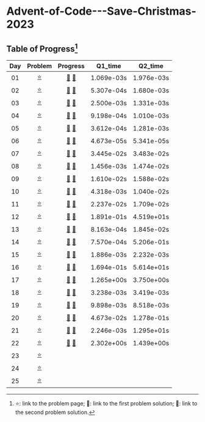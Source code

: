 # Advent-of-Code---Save-Christmas-2023

## Table of Progress[^1]
|Day|Problem|Progress|Q1_time|Q2_time|
|:---:|:---:|:---:|:---:|:---:|
|01|[:star:](https://adventofcode.com/2023/day/1)|[:christmas_tree:](https://github.com/Mushi0/Advent-of-Code---Save-Christmas-2023/blob/main/Python/D1_1.py) [:santa:](https://github.com/Mushi0/Advent-of-Code---Save-Christmas-2023/blob/main/Python/D1_2.py)|1.069e-03s|1.976e-03s|
|02|[:star:](https://adventofcode.com/2023/day/2)|[:christmas_tree:](https://github.com/Mushi0/Advent-of-Code---Save-Christmas-2023/blob/main/Python/D2_1.py) [:santa:](https://github.com/Mushi0/Advent-of-Code---Save-Christmas-2023/blob/main/Python/D2_2.py)|5.307e-04s|1.680e-03s|
|03|[:star:](https://adventofcode.com/2023/day/3)|[:christmas_tree:](https://github.com/Mushi0/Advent-of-Code---Save-Christmas-2023/blob/main/Python/D3_1.py) [:santa:](https://github.com/Mushi0/Advent-of-Code---Save-Christmas-2023/blob/main/Python/D3_2.py)|2.500e-03s|1.331e-03s|
|04|[:star:](https://adventofcode.com/2023/day/4)|[:christmas_tree:](https://github.com/Mushi0/Advent-of-Code---Save-Christmas-2023/blob/main/Python/D4_1.py) [:santa:](https://github.com/Mushi0/Advent-of-Code---Save-Christmas-2023/blob/main/Python/D4_2.py)|9.198e-04s|1.010e-03s|
|05|[:star:](https://adventofcode.com/2023/day/5)|[:christmas_tree:](https://github.com/Mushi0/Advent-of-Code---Save-Christmas-2023/blob/main/Python/D5_1.py) [:santa:](https://github.com/Mushi0/Advent-of-Code---Save-Christmas-2023/blob/main/Python/D5_2.py)|3.612e-04s|1.281e-03s|
|06|[:star:](https://adventofcode.com/2023/day/6)|[:christmas_tree:](https://github.com/Mushi0/Advent-of-Code---Save-Christmas-2023/blob/main/Python/D6_1.py) [:santa:](https://github.com/Mushi0/Advent-of-Code---Save-Christmas-2023/blob/main/Python/D6_2_better.py)|4.673e-05s|5.341e-05s|
|07|[:star:](https://adventofcode.com/2023/day/7)|[:christmas_tree:](https://github.com/Mushi0/Advent-of-Code---Save-Christmas-2023/blob/main/Python/D7_1_2.py) [:santa:](https://github.com/Mushi0/Advent-of-Code---Save-Christmas-2023/blob/main/Python/D7_2_2.py)|3.445e-02s|3.483e-02s|
|08|[:star:](https://adventofcode.com/2023/day/8)|[:christmas_tree:](https://github.com/Mushi0/Advent-of-Code---Save-Christmas-2023/blob/main/Python/D8_1.py) [:santa:](https://github.com/Mushi0/Advent-of-Code---Save-Christmas-2023/blob/main/Python/D8_2.py)|1.456e-03s|1.474e-02s|
|09|[:star:](https://adventofcode.com/2023/day/9)|[:christmas_tree:](https://github.com/Mushi0/Advent-of-Code---Save-Christmas-2023/blob/main/Python/D9_1.py) [:santa:](https://github.com/Mushi0/Advent-of-Code---Save-Christmas-2023/blob/main/Python/D9_2.py)|1.610e-02s|1.588e-02s|
|10|[:star:](https://adventofcode.com/2023/day/10)|[:christmas_tree:](https://github.com/Mushi0/Advent-of-Code---Save-Christmas-2023/blob/main/Python/D10_1.py) [:santa:](https://github.com/Mushi0/Advent-of-Code---Save-Christmas-2023/blob/main/Python/D10_2.py)|4.318e-03s|1.040e-02s|
|11|[:star:](https://adventofcode.com/2023/day/11)|[:christmas_tree:](https://github.com/Mushi0/Advent-of-Code---Save-Christmas-2023/blob/main/Python/D11_1.py) [:santa:](https://github.com/Mushi0/Advent-of-Code---Save-Christmas-2023/blob/main/Python/D11_2.py)|2.237e-02s|1.709e-02s|
|12|[:star:](https://adventofcode.com/2023/day/12)|[:christmas_tree:](https://github.com/Mushi0/Advent-of-Code---Save-Christmas-2023/blob/main/Python/D12_1_evenBetter.py) [:santa:](https://github.com/Mushi0/Advent-of-Code---Save-Christmas-2023/blob/main/Python/D12_2.py)|1.891e-01s|4.519e+01s|
|13|[:star:](https://adventofcode.com/2023/day/13)|[:christmas_tree:](https://github.com/Mushi0/Advent-of-Code---Save-Christmas-2023/blob/main/Python/D13_1_better.py) [:santa:](https://github.com/Mushi0/Advent-of-Code---Save-Christmas-2023/blob/main/Python/D13_2.py)|8.163e-04s|1.845e-02s|
|14|[:star:](https://adventofcode.com/2023/day/14)|[:christmas_tree:](https://github.com/Mushi0/Advent-of-Code---Save-Christmas-2023/blob/main/Python/D14_1.py) [:santa:](https://github.com/Mushi0/Advent-of-Code---Save-Christmas-2023/blob/main/Python/D14_2_3_the_best.py)|7.570e-04s|5.206e-01s|
|15|[:star:](https://adventofcode.com/2023/day/15)|[:christmas_tree:](https://github.com/Mushi0/Advent-of-Code---Save-Christmas-2023/blob/main/Python/D15_1.py) [:santa:](https://github.com/Mushi0/Advent-of-Code---Save-Christmas-2023/blob/main/Python/D15_2.py)|1.886e-03s|2.232e-03s|
|16|[:star:](https://adventofcode.com/2023/day/16)|[:christmas_tree:](https://github.com/Mushi0/Advent-of-Code---Save-Christmas-2023/blob/main/Python/D16_1.py) [:santa:](https://github.com/Mushi0/Advent-of-Code---Save-Christmas-2023/blob/main/Python/D16_2.py)|1.694e-01s|5.614e+01s|
|17|[:star:](https://adventofcode.com/2023/day/17)|[:christmas_tree:](https://github.com/Mushi0/Advent-of-Code---Save-Christmas-2023/blob/main/Python/D17_1.py) [:santa:](https://github.com/Mushi0/Advent-of-Code---Save-Christmas-2023/blob/main/Python/D17_2.py)|1.265e+00s|3.750e+00s|
|18|[:star:](https://adventofcode.com/2023/day/18)|[:christmas_tree:](https://github.com/Mushi0/Advent-of-Code---Save-Christmas-2023/blob/main/Python/D18_1_better.py) [:santa:](https://github.com/Mushi0/Advent-of-Code---Save-Christmas-2023/blob/main/Python/D18_2.py)|3.238e-03s|3.419e-03s|
|19|[:star:](https://adventofcode.com/2023/day/19)|[:christmas_tree:](https://github.com/Mushi0/Advent-of-Code---Save-Christmas-2023/blob/main/Python/D19_1.py) [:santa:](https://github.com/Mushi0/Advent-of-Code---Save-Christmas-2023/blob/main/Python/D19_2.py)|9.898e-03s|8.518e-03s|
|20|[:star:](https://adventofcode.com/2023/day/20)|[:christmas_tree:](https://github.com/Mushi0/Advent-of-Code---Save-Christmas-2023/blob/main/Python/D20_1.py) [:santa:](https://github.com/Mushi0/Advent-of-Code---Save-Christmas-2023/blob/main/Python/D20_2.py)|4.673e-02s|1.278e-01s|
|21|[:star:](https://adventofcode.com/2023/day/21)|[:christmas_tree:](https://github.com/Mushi0/Advent-of-Code---Save-Christmas-2023/blob/main/Python/D21_1_better.py) [:santa:](https://github.com/Mushi0/Advent-of-Code---Save-Christmas-2023/blob/main/Python/D21_2.py)|2.246e-03s|1.295e+01s|
|22|[:star:](https://adventofcode.com/2023/day/22)|[:christmas_tree:](https://github.com/Mushi0/Advent-of-Code---Save-Christmas-2023/blob/main/Python/D22_1.py) [:santa:](https://github.com/Mushi0/Advent-of-Code---Save-Christmas-2023/blob/main/Python/D22_2.py)|2.302e+00s|1.439e+00s|
|23|[:star:](https://adventofcode.com/2023/day/23)||||
|24|[:star:](https://adventofcode.com/2023/day/24)||||
|25|[:star:](https://adventofcode.com/2023/day/25)||||

[^1]: :star:: link to the problem page; :christmas_tree:: link to the first problem solution; :santa:: link to the second problem solution. 
